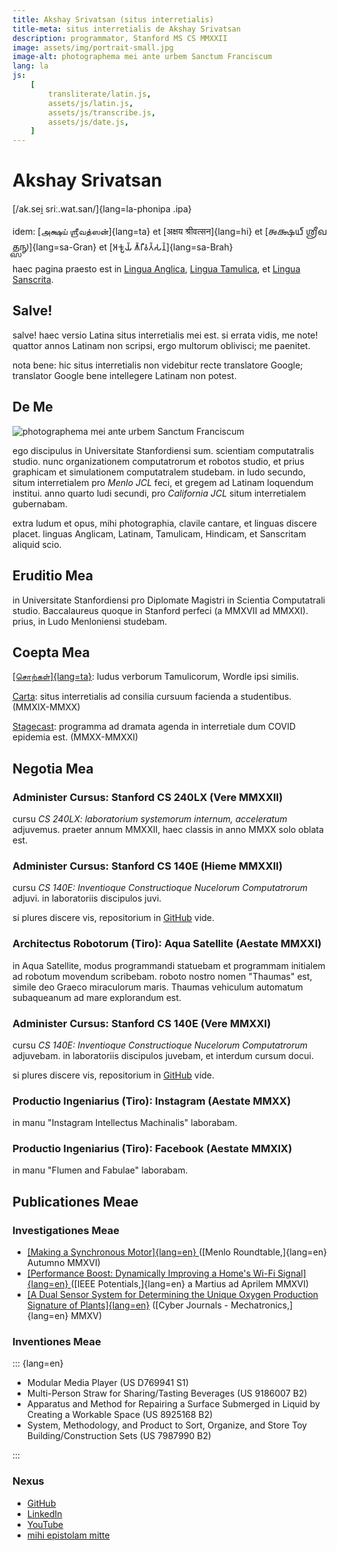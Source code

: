 ```yaml
---
title: Akshay Srivatsan (situs interretialis)
title-meta: situs interretialis de Akshay Srivatsan
description: programmator, Stanford MS CS MMXXII
image: assets/img/portrait-small.jpg
image-alt: photographema mei ante urbem Sanctum Franciscum
lang: la
js:
    [
        transliterate/latin.js,
        assets/js/latin.js,
        assets/js/transcribe.js,
        assets/js/date.js,
    ]
---
```


# Akshay Srivatsan

[/ak.sei̯ sriː.wat.san/]{lang=la-phonipa .ipa}

idem: [அக்ஷய் ஶ்ரீவத்ஸன்]{lang=ta} et [अक्षय श्रीवत्सन]{lang=hi} et [𑌅𑌕𑍍𑌷𑌯𑍍
𑌶𑍍𑌰𑍀𑌵𑌤𑍍𑌸𑌨𑍍]{lang=sa-Gran} et [𑀅𑀓𑁆𑀱𑀬𑁆 𑀰𑁆𑀭𑀻𑀯𑀢𑁆𑀲𑀦𑁆]{lang=sa-Brah}

haec pagina praesto est in [Lingua Anglica](index.html),
[Lingua Tamulica](tamil.html), et [Lingua Sanscrita](sanskrit.html).

## Salve!

<script>
  document.write(`<b>hodie est:</b> ${hodie()} (${hodieBreve()})`);
</script>

salve! haec versio Latina situs interretialis mei est. si errata vidis, me note!
quattor annos Latinam non scripsi, ergo multorum oblivisci; me paenitet.

nota bene: hic situs interretialis non videbitur recte translatore Google;
translator Google bene intellegere Latinam non potest.

<div id="font" style="display:none">
<label for="change_font">**speciem litterarum elige:**</label>
<select name="change_font" id="change_font" onchange="changeFont(this.value)">
    <option value="capitals">capitales quadratae</option>
    <option value="uncials">capitales unciales</option>
    <option value="italics">capitales italica</option>
</select>
</div>

## De Me

![photographema mei ante urbem Sanctum
Franciscum](assets/img/portrait-small.jpg)

ego discipulus in Universitate Stanfordiensi sum. scientiam computatralis
studio. nunc organizationem computatrorum et robotos studio, et prius graphicam
et simulationem computatralem studebam. in ludo secundo, situm interretialem pro
_Menlo JCL_ feci, et gregem ad Latinam loquendum institui. anno quarto ludi
secundi, pro _California JCL_ situm interretialem gubernabam.

extra ludum et opus, mihi photographia, clavile cantare, et linguas discere
placet. linguas Anglicam, Latinam, Tamulicam, Hindicam, et Sanscritam aliquid
scio.

## Eruditio Mea

in Universitate Stanfordiensi pro Diplomate Magistri in Scientia Computatrali
studio. Baccalaureus quoque in Stanford perfeci (a MMXVII ad MMXXI). prius, in
Ludo Menloniensi studebam.

## Coepta Mea

[[சொற்கள்]{lang=ta}](https://aks.io/tamil-wordle/): ludus verborum Tamulicorum,
Wordle ipsi similis.

[Carta](https://carta.stanford.edu): situs interretialis ad consilia cursuum
facienda a studentibus. (MMXIX-MMXX)

[Stagecast](https://taps.stanford.edu/stagecast): programma ad dramata agenda in
interretiale dum COVID epidemia est. (MMXX-MMXXI)

## Negotia Mea

### Administer Cursus: Stanford CS 240LX (Vere MMXXII)

cursu _CS 240LX: laboratorium systemorum internum, acceleratum_ adjuvemus.
praeter annum MMXXII, haec classis in anno MMXX solo oblata est.

### Administer Cursus: Stanford CS 140E (Hieme MMXXII)

cursu _CS 140E: Inventioque Constructioque Nucelorum Computatrorum_ adjuvi. in
laboratoriis discipulos juvi.

si plures discere vis, repositorium in
[GitHub](https://github.com/dddrrreee/cs140e-22win) vide.

### Architectus Robotorum (Tiro): Aqua Satellite (Aestate MMXXI)

in Aqua Satellite, modus programmandi statuebam et programmam initialem ad
robotum movendum scribebam. roboto nostro nomen "Thaumas" est, simile deo Graeco
miraculorum maris. Thaumas vehiculum automatum subaqueanum ad mare explorandum
est.

### Administer Cursus: Stanford CS 140E (Vere MMXXI)

cursu _CS 140E: Inventioque Constructioque Nucelorum Computatrorum_ adjuvebam.
in laboratoriis discipulos juvebam, et interdum cursum docui.

si plures discere vis, repositorium in
[GitHub](https://github.com/dddrrreee/cs140e-21spr) vide.

### Productio Ingeniarius (Tiro): Instagram (Aestate MMXX)

in manu "Instagram Intellectus Machinalis" laborabam.

### Productio Ingeniarius (Tiro): Facebook (Aestate MMXIX)

in manu "Flumen and Fabulae" laborabam.

## Publicationes Meae

### Investigationes Meae

-   [[Making a Synchronous Motor]{lang=en} ](http://roundtable.menloschool.org/issue25/5_McNelly+Srivatsan_MS_Roundtable25_Fall_2016.pdf)
    ([Menlo Roundtable,]{lang=en} Autumno MMXVI)
-   [[Performance Boost: Dynamically Improving a Home's Wi-Fi Signal]{lang=en} ](http://ieeexplore.ieee.org/abstract/document/7425403/)
    ([IEEE Potentials,]{lang=en} a Martius ad Aprilem MMXVI)
-   [[A Dual Sensor System for Determining the Unique Oxygen Production Signature of Plants]{lang=en}](http://www.cyberjournals.com/Papers/2015/01.pdf)
    ([Cyber Journals - Mechatronics,]{lang=en} MMXV)

### Inventiones Meae

::: {lang=en}

-   Modular Media Player (US D769941 S1)
-   Multi-Person Straw for Sharing/Tasting Beverages (US 9186007 B2)
-   Apparatus and Method for Repairing a Surface Submerged in Liquid by Creating
    a Workable Space (US 8925168 B2)
-   System, Methodology, and Product to Sort, Organize, and Store Toy
    Building/Construction Sets (US 7987990 B2)

:::

### Nexus

-   [GitHub](https://github.com/Akshay-Srivatsan)
-   [LinkedIn](https://www.linkedin.com/in/akshay-srivatsan/)
-   [YouTube](https://www.youtube.com/channel/UCUrJQeVdrtJZ1GjCXz1aWXA)
-   [mihi epistolam mitte](mailto:srivatsan.akshay+website@gmail.com)

<script>
font.style.display = "block";

changeFont(window.location.search);
</script>
